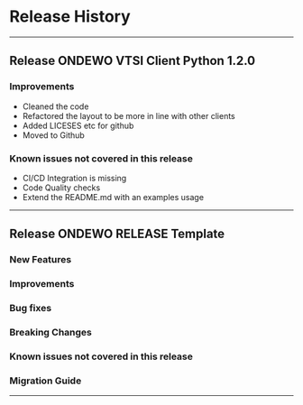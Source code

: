 # Release History
*****************

## Release ONDEWO VTSI Client Python 1.2.0

### Improvements

* Cleaned the code
* Refactored the layout to be more in line with other clients
* Added LICESES etc for github
* Moved to Github

### Known issues not covered in this release
 * CI/CD Integration is missing
 * Code Quality checks
 * Extend the README.md with an examples usage 

*****************
## Release ONDEWO RELEASE Template
### New Features
### Improvements
### Bug fixes
### Breaking Changes
### Known issues not covered in this release
### Migration Guide

*****************
